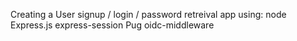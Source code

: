 Creating a User signup / login / password retreival app using:
node
Express.js
express-session
Pug
oidc-middleware